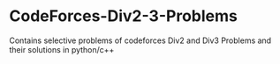 # CodeForces-Div2-3-Problems
Contains selective problems of codeforces Div2 and Div3 Problems and their solutions in python/c++
